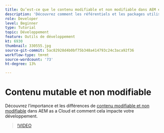 ```yaml
---
title: Qu’est-ce que le contenu modifiable et non modifiable dans AEM en tant que Cloud Service ?
description: 'Découvrez comment les référentiels et les packages utilisent du contenu modifiable et non modifiable et pourquoi il est important en tant que Cloud Service dans AEM. '
role: Developer
level: Beginner
type: Tutorial
topic: Développement
feature: Outils de développement
kt: 6930
thumbnail: 330555.jpg
source-git-commit: 5ac82928d4b0bf75b348a414793c24c3aca92f36
workflow-type: tm+mt
source-wordcount: '73'
ht-degree: 13%

---
```



# Contenu mutable et non modifiable

Découvrez l’importance et les différences de [contenu modifiable et non modifiable](https://experienceleague.adobe.com/docs/experience-manager-cloud-service/implementing/developing/aem-project-content-package-structure.html?lang=fr) dans AEM as a Cloud et comment cela impacte votre développement.

>[!VIDEO](https://video.tv.adobe.com/v/330555/?quality=12&learn=on)